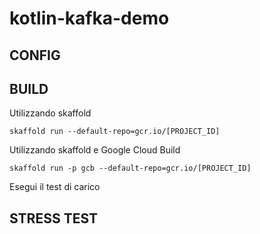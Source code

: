 # kotlin-kafka-demo

## CONFIG

## BUILD

Utilizzando skaffold

```
skaffold run --default-repo=gcr.io/[PROJECT_ID]
```

Utilizzando skaffold e Google Cloud Build

```
skaffold run -p gcb --default-repo=gcr.io/[PROJECT_ID]
```

Esegui il test di carico

## STRESS TEST
